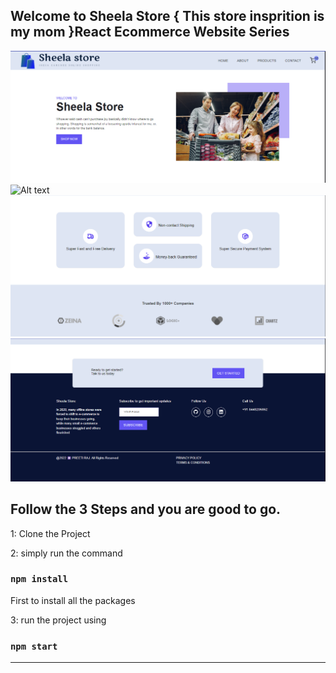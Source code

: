 ## Welcome to Sheela Store { This store insprition is my mom }React Ecommerce Website Series
<img
  src="Assets/Home.png"
  alt="Alt text"
  title="Optional title"
  style="display: inline-block; margin: 0 auto;">
  <img
  src="Assets/Features.png"
  alt="Alt text"
  title="Optional title"
  style="display: inline-block; margin: 0 auto;">
  <img
  src="Assets/Trust.png"
  alt="Alt text"
  title="Optional title"
  style="display: inline-block; margin: 0 auto;">
  <img
  src="Assets/Footer.png"
  alt="Alt text"
  title="Optional title"
  style="display: inline-block; margin: 0 auto;">
## Follow the 3 Steps and you are good to go. 

1: Clone the Project 

2: simply run the command 
   ### `npm install` 
   First to install all the packages
   
3: run the project using 
   ### `npm start`
   
   ---
